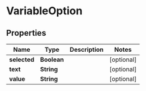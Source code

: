 
# VariableOption

## Properties
Name | Type | Description | Notes
------------ | ------------- | ------------- | -------------
**selected** | **Boolean** |  |  [optional]
**text** | **String** |  |  [optional]
**value** | **String** |  |  [optional]



